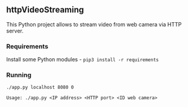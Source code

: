 ## httpVideoStreaming
This Python project allows to stream video from web camera via HTTP server.

### Requirements
Install some Python modules - `pip3 install -r requirements`

### Running
`./app.py localhost 8080 0`

```console
Usage: ./app.py <IP address> <HTTP port> <ID web camera>
```
